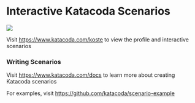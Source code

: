 # Interactive Katacoda Scenarios

[![](http://shields.katacoda.com/katacoda/koste/count.svg)](https://www.katacoda.com/koste "Get your profile on Katacoda.com")

Visit https://www.katacoda.com/koste to view the profile and interactive scenarios

### Writing Scenarios
Visit https://www.katacoda.com/docs to learn more about creating Katacoda scenarios

For examples, visit https://github.com/katacoda/scenario-example
